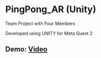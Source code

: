 # PingPong_AR (Unity)

Team Project with Four Members

Developed using UNITY for Meta Quest 2

## Demo: [Video](https://www.dropbox.com/s/4wmba9ekxky4bxc/PING_PONG_AR_DEMO.mp4)
